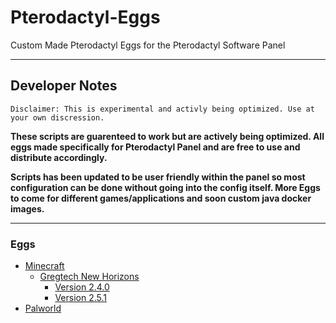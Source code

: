 # Pterodactyl-Eggs
Custom Made Pterodactyl Eggs for the Pterodactyl Software Panel

---

## Developer Notes

`Disclaimer: This is experimental and activly being optimized. Use at your own discression.`

**These scripts are guarenteed to work but are actively being optimized. All eggs made specifically for Pterodactyl Panel and are free to use and distribute accordingly.**

**Scripts has been updated to be user friendly within the panel so most configuration can be done without going into the config itself. More Eggs to come for different games/applications and soon custom java docker images.**

---

### Eggs
* [Minecraft](https://github.com/EpicPlayzGames/Pterodactyl-Eggs/blob/main/Eggs/Games/Minecraft/)
   * [Gregtech New Horizons](https://github.com/EpicPlayzGames/Pterodactyl-Eggs/blob/main/Eggs/Games/Minecraft/GregtechNewHorizons/)
      * [Version 2.4.0](https://github.com/EpicPlayzGames/Pterodactyl-Eggs/blob/main/Eggs/Games/Minecraft/GregtechNewHorizons/v2.4.0/)
      * [Version 2.5.1](https://github.com/EpicPlayzGames/Pterodactyl-Eggs/blob/main/Eggs/Games/Minecraft/GregtechNewHorizons/v2.5.1/)
* [Palworld](https://github.com/EpicPlayzGames/Pterodactyl-Eggs/blob/main/Eggs/Games/Palworld/)
